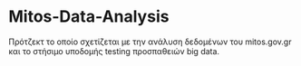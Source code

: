 # Mitos-Data-Analysis
Πρότζεκτ το οποίο σχετίζεται με την ανάλυση δεδομένων του mitos.gov.gr και το στήσιμο υποδομής testing προσπαθειών big data.
